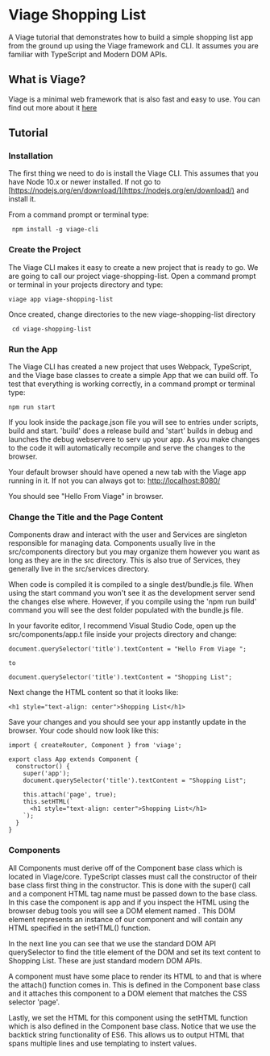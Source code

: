 # Viage Shopping List
A Viage tutorial that demonstrates how to build a simple shopping list app from the ground up using the Viage framework and CLI. It assumes you are familiar with TypeScript and Modern DOM APIs.

## What is Viage?
Viage is a minimal web framework that is also fast and easy to use. You can find out more about it [here](https://github.com/schlotg/viage)

## Tutorial

### Installation
The first thing we need to do is install the Viage CLI. This assumes that you have Node 10.x or newer installed. If not go to 
[https://nodejs.org/en/download/](https://nodejs.org/en/download/) and install it.

From a command prompt or terminal type:

``` npm install -g viage-cli```


### Create the Project
The Viage CLI makes it easy to create a new project that is ready to go. We are going to call our project viage-shopping-list. Open a command prompt or terminal in your projects directory and type:

``` viage app viage-shopping-list ```

Once created, change directories to the new viage-shopping-list directory

``` cd viage-shopping-list```

### Run the App
The Viage CLI has created a new project that uses Webpack, TypeScript, and the Viage base classes to create a simple App that we can build off. To test that everything is working correctly, in a command prompt or terminal type:

```npm run start```

If you look inside the package.json file you will see to entries under scripts, build and start. 'build' does a release build and 'start' builds in debug and launches the debug webservere to serv up your app. As you make changes to the code it will automatically recompile and serve the changes to the browser.

Your default browser should have opened a new tab with the Viage app running in it. If not you can always got to: [http://localhost:8080/](http://localhost:8080/)

You should see "Hello From Viage" in browser.

### Change the Title and the Page Content
Components draw and interact with the user and Services are singleton responsible for managing data. Components usually live in the src/components directory but you may organize them however you want as long as they are in the src directory. This is also true of Services, they generally live in the src/services directory.

When code is compiled it is compiled to a single dest/bundle.js file. When using the start command you won't see it as the development server send the changes else where. However, if you compile using the 'npm run build' command you will see the dest folder populated with the bundle.js file.

In your favorite editor, I recommend Visual Studio Code, open up the src/components/app.t file inside your projects directory and change:

```document.querySelector('title').textContent = "Hello From Viage ";```
    
    to
    
```document.querySelector('title').textContent = "Shopping List";```
    
Next change the HTML content so that it looks like:

``` <h1 style="text-align: center">Shopping List</h1> ```

Save your changes and you should see your app instantly update in the browser. Your code should now look like this:

```
import { createRouter, Component } from 'viage';

export class App extends Component {
  constructor() {
    super('app');
    document.querySelector('title').textContent = "Shopping List";

    this.attach('page', true);
    this.setHTML(`
      <h1 style="text-align: center">Shopping List</h1>
    `);
  }
}
```

### Components
All Components must derive off of the Component base class which is located in Viage/core. TypeScript classes must call the constructor of their base class first thing in the constructor. This is done with the super() call and a component HTML tag name must be passed down to the base class. In this case the component is app and if you inspect the HTML using the browser debug tools you will see a DOM element named <app>. This DOM element represents an instance of our component and will contain any HTML specified in the setHTML() function.
  
In the next line you can see that we use the standard DOM API querySelector to find the title element of the DOM and set its text content to Shopping List. These are just standard modern DOM APIs.

A component must have some place to render its HTML to and that is where the attach() function comes in. This is defined in the Component base class and it attaches this component to a DOM element that matches the CSS selector 'page'.

Lastly, we set the HTML for this component using the setHTML function which is also defined in the Component base class. Notice that we use the backtick string functionality of ES6. This allows us to output HTML that spans multiple lines and use templating to instert values.




